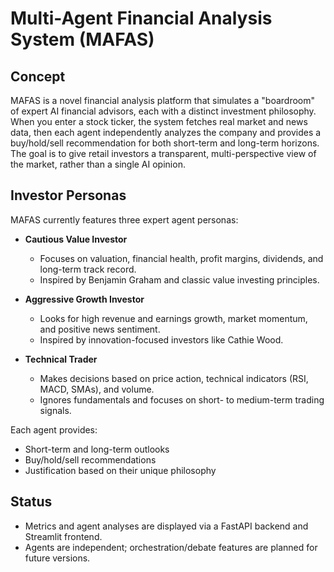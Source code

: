 # Multi-Agent Financial Analysis System (MAFAS)

## Concept
MAFAS is a novel financial analysis platform that simulates a "boardroom" of expert AI financial advisors, each with a distinct investment philosophy. When you enter a stock ticker, the system fetches real market and news data, then each agent independently analyzes the company and provides a buy/hold/sell recommendation for both short-term and long-term horizons. The goal is to give retail investors a transparent, multi-perspective view of the market, rather than a single AI opinion.

## Investor Personas
MAFAS currently features three expert agent personas:

- **Cautious Value Investor**
  - Focuses on valuation, financial health, profit margins, dividends, and long-term track record.
  - Inspired by Benjamin Graham and classic value investing principles.

- **Aggressive Growth Investor**
  - Looks for high revenue and earnings growth, market momentum, and positive news sentiment.
  - Inspired by innovation-focused investors like Cathie Wood.

- **Technical Trader**
  - Makes decisions based on price action, technical indicators (RSI, MACD, SMAs), and volume.
  - Ignores fundamentals and focuses on short- to medium-term trading signals.

Each agent provides:
- Short-term and long-term outlooks
- Buy/hold/sell recommendations
- Justification based on their unique philosophy

## Status
- Metrics and agent analyses are displayed via a FastAPI backend and Streamlit frontend.
- Agents are independent; orchestration/debate features are planned for future versions.
